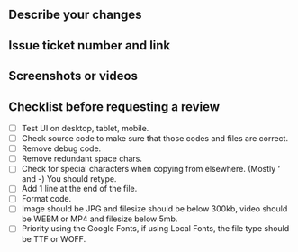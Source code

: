 ## Describe your changes

## Issue ticket number and link

## Screenshots or videos

## Checklist before requesting a review

- [ ] Test UI on desktop, tablet, mobile.
- [ ] Check source code to make sure that those codes and files are correct.
- [ ] Remove debug code.
- [ ] Remove redundant space chars.
- [ ] Check for special characters when copying from elsewhere. (Mostly ‘ and -) You should retype.
- [ ] Add 1 line at the end of the file.
- [ ] Format code.
- [ ] Image should be JPG and filesize should be below 300kb, video should be WEBM or MP4 and filesize below 5mb.
- [ ] Priority using the Google Fonts, if using Local Fonts, the file type should be TTF or WOFF.
